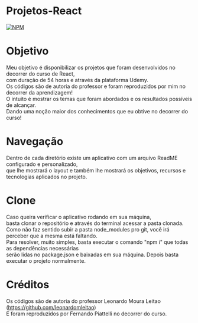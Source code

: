 # Projetos-React
[![NPM](https://img.shields.io/npm/l/react)](https://github.com/nandowl/Projetos-React/blob/main/LICENSE)

# Objetivo

Meu objetivo é disponibilizar os projetos que foram desenvolvidos no decorrer do curso de React, <br />
com duração de 54 horas e através da plataforma Udemy. <br />
Os códigos são de autoria do professor e foram reproduzidos por mim no decorrer da aprendizagem! <br />
O intuito é mostrar os temas que foram abordados e os resultados possíveis de alcançar. <br />
Dando uma noção maior dos conhecimentos que eu obtive no decorrer do curso!

# Navegação

Dentro de cada diretório existe um aplicativo com um arquivo ReadME configurado e personalizado, <br />
que lhe mostrará o layout e também lhe mostrará os objetivos, recursos e tecnologias aplicados no projeto.

# Clone

Caso queira verificar o aplicativo rodando em sua máquina, <br />
basta clonar o repositório e através do terminal acessar a pasta clonada. <br />
Como não faz sentido subir a pasta node_modules pro git, você irá perceber que a mesma está faltando. <br />
Para resolver, muito simples, basta executar o comando "npm i" que todas as dependências necessárias <br />
serão lidas no package.json e baixadas em sua máquina. Depois basta executar o projeto normalmente.

# Créditos

Os códigos são de autoria do professor Leonardo Moura Leitao (https://github.com/leonardomleitao) <br />
E foram reproduzidos por Fernando Piattelli no decorrer do curso.
